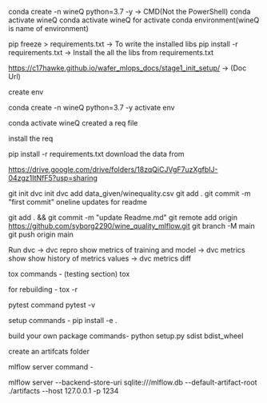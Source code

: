 conda create -n wineQ python=3.7 -y -> CMD(Not the PowerShell)
conda activate wineQ
conda activate wineQ for activate conda environment(wineQ is name of environment)

pip freeze > requirements.txt -> To write the installed libs
pip install -r requirements.txt -> Install the all the libs from requirements.txt

https://c17hawke.github.io/wafer_mlops_docs/stage1_init_setup/ -> (Doc Url)


create env

conda create -n wineQ python=3.7 -y
activate env

conda activate wineQ
created a req file

install the req

pip install -r requirements.txt
download the data from

https://drive.google.com/drive/folders/18zqQiCJVgF7uzXgfbIJ-04zgz1ItNfF5?usp=sharing

git init
dvc init
dvc add data_given/winequality.csv
git add .
git commit -m "first commit"
oneline updates for readme

git add . && git commit -m "update Readme.md"
git remote add origin https://github.com/syborg2290/wine_quality_mlflow.git
git branch -M main
git push origin main

Run dvc -> dvc repro
show metrics of training and model -> dvc metrics show
show history of metrics values -> dvc metrics diff

tox commands - (testing section)
tox

for rebuilding -
tox -r

pytest command
pytest -v

setup commands -
pip install -e .

build your own package commands-
python setup.py sdist bdist_wheel

create an artifcats folder

mlflow server command -

mlflow server --backend-store-uri sqlite:///mlflow.db --default-artifact-root ./artifacts --host 127.0.0.1 -p 1234




